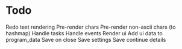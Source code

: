 # Todo

Redo text rendering
    Pre-render chars
        Pre-render non-ascii chars (to hashmap)
Handle tasks
    Handle events
Render ui
    Add ui data to program_data
Save on close
    Save settings
    Save continue details
